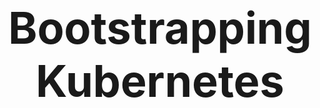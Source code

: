 <!SLIDE center>
<div style="font-weight:bold; font-size:500%; text-align:center;">
Bootstrapping Kubernetes
</div>
